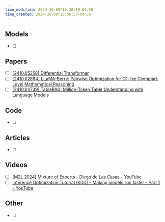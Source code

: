 ```yaml
---
time_modified: 2024-10-09T10:38:19-04:00
time_created: 2024-10-08T15:06:57-04:00
---
```


## Models
- [ ] 
## Papers
- [ ] [\[2410.05258\] Differential Transformer](https://arxiv.org/abs/2410.05258)
- [ ] [\[2410.02884\] LLaMA-Berry: Pairwise Optimization for O1-like Olympiad-Level Mathematical Reasoning](https://arxiv.org/abs/2410.02884)
- [ ] [\[2410.04739\] TableRAG: Million-Token Table Understanding with Language Models](https://arxiv.org/abs/2410.04739)

## Code
- [ ] 

## Articles
- [ ] 

## Videos
- [ ] [\[M2L 2024\] Mixture of Experts - Diego de Las Casas - YouTube](https://youtu.be/ayguaRDBkgQ?si=_nqrcjHB5G-HdZ_q)
- [ ] [Inference Optimization Tutorial (KDD) - Making models run faster - Part 1 - YouTube](https://youtu.be/uxZ30TB5bqE?si=H3hp7m_KQ9v1Sg8m)

## Other
- [ ] 